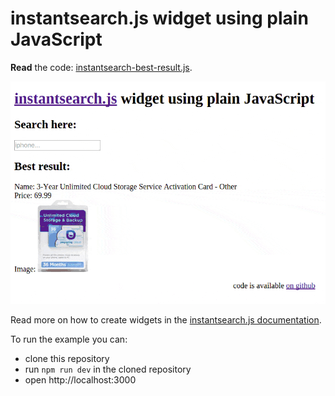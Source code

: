 # instantsearch.js widget using plain JavaScript

[demo]: ./demo.gif

**Read** the code: [instantsearch-best-result.js](./instantsearch-best-result.js).

![Demo of the widget][demo]

Read more on how to create widgets in
the [instantsearch.js documentation](https://community.algolia.com/instantsearch.js/documentation/#custom-widgets).

To run the example you can:
  + clone this repository
  + run `npm run dev` in the cloned repository
  + open http://localhost:3000

